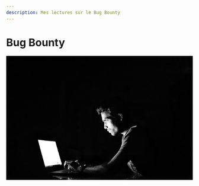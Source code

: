 ```yaml
---
description: Mes lectures sur le Bug Bounty
---
```


# Bug Bounty

![](../../.gitbook/assets/2683d5c57c5069eab7d05f7b176e1eb1.jpg)

